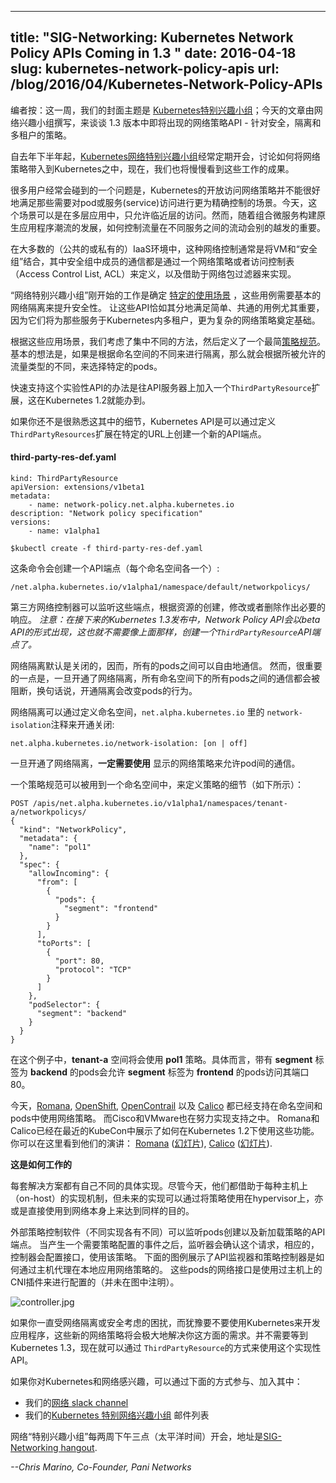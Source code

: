 <!-- ---
title: " SIG-Networking: Kubernetes Network Policy APIs Coming in 1.3 "
date: 2016-04-18
slug: kubernetes-network-policy-apis
url: /blog/2016/04/Kubernetes-Network-Policy-APIs
--- -->

---
title: "SIG-Networking: Kubernetes Network Policy APIs Coming in 1.3 "
date: 2016-04-18
slug: kubernetes-network-policy-apis
url: /blog/2016/04/Kubernetes-Network-Policy-APIs
---

<!-- _Editor’s note: This week we’re featuring [Kubernetes Special Interest Groups](https://github.com/kubernetes/kubernetes/wiki/Special-Interest-Groups-(SIGs)); Today’s post is by the Network-SIG team describing network policy APIs coming in 1.3 - policies for security, isolation and multi-tenancy._ -->

编者按：这一周，我们的封面主题是 [Kubernetes特别兴趣小组](https://github.com/kubernetes/kubernetes/wiki/Special-Interest-Groups-(SIGs))；今天的文章由网络兴趣小组撰写，来谈谈 1.3 版本中即将出现的网络策略API - 针对安全，隔离和多租户的策略。

<!-- The [Kubernetes network SIG](https://kubernetes.slack.com/messages/sig-network/) has been meeting regularly since late last year to work on bringing network policy to Kubernetes and we’re starting to see the results of this effort. -->

自去年下半年起，[Kubernetes网络特别兴趣小组](https://kubernetes.slack.com/messages/sig-network/)经常定期开会，讨论如何将网络策略带入到Kubernetes之中，现在，我们也将慢慢看到这些工作的成果。

<!-- One problem many users have is that the open access network policy of Kubernetes is not suitable for applications that need more precise control over the traffic that accesses a pod or service. Today, this could be a multi-tier application where traffic is only allowed from a tier’s neighbor. But as new Cloud Native applications are built by composing microservices, the ability to control traffic as it flows among these services becomes even more critical. -->

很多用户经常会碰到的一个问题是，Kubernetes的开放访问网络策略并不能很好地满足那些需要对pod或服务(service)访问进行更为精确控制的场景。今天，这个场景可以是在多层应用中，只允许临近层的访问。然而，随着组合微服务构建原生应用程序潮流的发展，如何控制流量在不同服务之间的流动会别的越发的重要。

<!-- In most IaaS environments (both public and private) this kind of control is provided by allowing VMs to join a ‘security group’ where traffic to members of the group is defined by a network policy or Access Control List (ACL) and enforced by a network packet filter. -->

在大多数的（公共的或私有的）IaaS环境中，这种网络控制通常是将VM和“安全组”结合，其中安全组中成员的通信都是通过一个网络策略或者访问控制表（Access Control List, ACL）来定义，以及借助于网络包过滤器来实现。

<!-- The Network SIG started the effort by identifying [specific use case scenarios](https://docs.google.com/document/d/1blfqiH4L_fpn33ZrnQ11v7LcYP0lmpiJ_RaapAPBbNU/edit?pref=2&pli=1#) that require basic network isolation for enhanced security. Getting the API right for these simple and common use cases is important because they are also the basis for the more sophisticated network policies necessary for multi-tenancy within Kubernetes. -->

“网络特别兴趣小组”刚开始的工作是确定 [特定的使用场景](https://docs.google.com/document/d/1blfqiH4L_fpn33ZrnQ11v7LcYP0lmpiJ_RaapAPBbNU/edit?pref=2&pli=1#) ，这些用例需要基本的网络隔离来提升安全性。
让这些API恰如其分地满足简单、共通的用例尤其重要，因为它们将为那些服务于Kubernetes内多租户，更为复杂的网络策略奠定基础。

<!-- From these scenarios several possible approaches were considered and a minimal [policy specification](https://docs.google.com/document/d/1qAm-_oSap-f1d6a-xRTj6xaH1sYQBfK36VyjB5XOZug/edit) was defined. The basic idea is that if isolation were enabled on a per namespace basis, then specific pods would be selected where specific traffic types would be allowed. -->

根据这些应用场景，我们考虑了集中不同的方法，然后定义了一个最简[策略规范](https://docs.google.com/document/d/1qAm-_oSap-f1d6a-xRTj6xaH1sYQBfK36VyjB5XOZug/edit)。
基本的想法是，如果是根据命名空间的不同来进行隔离，那么就会根据所被允许的流量类型的不同，来选择特定的pods。

<!-- The simplest way to quickly support this experimental API is in the form of a ThirdPartyResource extension to the API Server, which is possible today in Kubernetes 1.2. -->

快速支持这个实验性API的办法是往API服务器上加入一个`ThirdPartyResource`扩展，这在Kubernetes 1.2就能办到。

<!-- If you’re not familiar with how this works, the Kubernetes API can be extended by defining ThirdPartyResources that create a new API endpoint at a specified URL. -->

如果你还不是很熟悉这其中的细节，Kubernetes API是可以通过定义`ThirdPartyResources`扩展在特定的URL上创建一个新的API端点。

#### third-party-res-def.yaml

```
kind: ThirdPartyResource
apiVersion: extensions/v1beta1
metadata:
	- name: network-policy.net.alpha.kubernetes.io
description: "Network policy specification"
versions:
	- name: v1alpha1
```

```
$kubectl create -f third-party-res-def.yaml
```

<!-- This will create an API endpoint (one for each namespace): -->
这条命令会创建一个API端点（每个命名空间各一个）:

```
/net.alpha.kubernetes.io/v1alpha1/namespace/default/networkpolicys/
```

<!-- Third party network controllers can now listen on these endpoints and react as necessary when resources are created, modified or deleted. _Note: With the upcoming release of Kubernetes 1.3 - when the Network Policy API is released in beta form - there will be no need to create a ThirdPartyResource API endpoint as shown above._ -->


第三方网络控制器可以监听这些端点，根据资源的创建，修改或者删除作出必要的响应。
_注意：在接下来的Kubernetes 1.3发布中，Network Policy API会以beta API的形式出现，这也就不需要像上面那样，创建一个`ThirdPartyResource`API端点了。_

<!-- Network isolation is off by default so that all pods can communicate as they normally do. However, it’s important to know that once network isolation is enabled, all traffic to all pods, in all namespaces is blocked, which means that enabling isolation is going to change the behavior of your pods -->

网络隔离默认是关闭的，因而，所有的pods之间可以自由地通信。
然而，很重要的一点是，一旦开通了网络隔离，所有命名空间下的所有pods之间的通信都会被阻断，换句话说，开通隔离会改变pods的行为。

<!-- Network isolation is enabled by defining the _network-isolation_ annotation on namespaces as shown below: -->

网络隔离可以通过定义命名空间，`net.alpha.kubernetes.io` 里的 `network-isolation`注释来开通关闭:

```
net.alpha.kubernetes.io/network-isolation: [on | off]
```

<!-- Once network isolation is enabled, explicit network policies **must be applied** to enable pod communication. -->

一旦开通了网络隔离，**一定需要使用** 显示的网络策略来允许pod间的通信。

<!-- A policy specification can be applied to a namespace to define the details of the policy as shown below: -->

一个策略规范可以被用到一个命名空间中，来定义策略的细节（如下所示）：

```
POST /apis/net.alpha.kubernetes.io/v1alpha1/namespaces/tenant-a/networkpolicys/
{
  "kind": "NetworkPolicy",
  "metadata": {
    "name": "pol1"
  },
  "spec": {
    "allowIncoming": {
      "from": [
        {
          "pods": {
            "segment": "frontend"
          }
        }
      ],
      "toPorts": [
        {
          "port": 80,
          "protocol": "TCP"
        }
      ]
    },
    "podSelector": {
      "segment": "backend"
    }
  }
}
```

<!-- In this example, the ‘ **tenant-a** ’ namespace would get policy ‘ **pol1** ’ applied as indicated. Specifically, pods with the **segment** label ‘ **backend** ’ would allow TCP traffic on port 80 from pods with the **segment** label ‘ **frontend** ’ to be received. -->

在这个例子中，**tenant-a** 空间将会使用 **pol1** 策略。具体而言，带有 **segment** 标签为 **backend** 的pods会允许 **segment** 标签为 **frontend** 的pods访问其端口80。


<!-- Today, [Romana](http://romana.io/), [OpenShift](https://www.openshift.com/), [OpenContrail](http://www.opencontrail.org/) and [Calico](http://projectcalico.org/) support network policies applied to namespaces and pods. Cisco and VMware are working on implementations as well. Both Romana and Calico demonstrated these capabilities with Kubernetes 1.2 recently at KubeCon. You can watch their presentations here: [Romana](https://www.youtube.com/watch?v=f-dLKtK6qCs) ([slides](http://www.slideshare.net/RomanaProject/kubecon-london-2016-ronana-cloud-native-sdn)), [Calico](https://www.youtube.com/watch?v=p1zfh4N4SX0) ([slides](http://www.slideshare.net/kubecon/kubecon-eu-2016-secure-cloudnative-networking-with-project-calico)).&nbsp; -->


今天，[Romana](http://romana.io/), [OpenShift](https://www.openshift.com/), [OpenContrail](http://www.opencontrail.org/) 以及 [Calico](http://projectcalico.org/) 都已经支持在命名空间和pods中使用网络策略。
而Cisco和VMware也在努力实现支持之中。
Romana和Calico已经在最近的KubeCon中展示了如何在Kubernetes 1.2下使用这些功能。
你可以在这里看到他们的演讲：
[Romana](https://www.youtube.com/watch?v=f-dLKtK6qCs) ([幻灯片](http://www.slideshare.net/RomanaProject/kubecon-london-2016-ronana-cloud-native-sdn)),
[Calico](https://www.youtube.com/watch?v=p1zfh4N4SX0) ([幻灯片](http://www.slideshare.net/kubecon/kubecon-eu-2016-secure-cloudnative-networking-with-project-calico)).

<!-- **How does it work?** -->

**这是如何工作的**

<!-- Each solution has their their own specific implementation details. Today, they rely on some kind of on-host enforcement mechanism, but future implementations could also be built that apply policy on a hypervisor, or even directly by the network itself.&nbsp; -->

每套解决方案都有自己不同的具体实现。尽管今天，他们都借助于每种主机上（on-host）的实现机制，但未来的实现可以通过将策略使用在hypervisor上，亦或是直接使用到网络本身上来达到同样的目的。

<!-- External policy control software (specifics vary across implementations) will watch the new API endpoint for pods being created and/or new policies being applied. When an event occurs that requires policy configuration, the listener will recognize the change and a controller will respond by configuring the interface and applying the policy. &nbsp;The diagram below shows an API listener and policy controller responding to updates by applying a network policy locally via a host agent. The network interface on the pods is configured by a CNI plugin on the host (not shown). -->

外部策略控制软件（不同实现各有不同）可以监听pods创建以及新加载策略的API端点。
当产生一个需要策略配置的事件之后，监听器会确认这个请求，相应的，控制器会配置接口，使用该策略。
下面的图例展示了API监视器和策略控制器是如何通过主机代理在本地应用网络策略的。
这些pods的网络接口是使用过主机上的CNI插件来进行配置的（并未在图中注明）。

 ![controller.jpg](https://lh5.googleusercontent.com/zMEpLMYmask-B-rYWnbMyGb0M7YusPQFPS6EfpNOSLbkf-cM49V7rTDBpA6k9-Zdh2soMul39rz9rHFJfL-jnEn_mHbpg0E1WlM-wjU-qvQu9KDTQqQ9uBmdaeWynDDNhcT3UjX5)


<!-- If you’ve been holding back on developing applications with Kubernetes because of network isolation and/or security concerns, these new network policies go a long way to providing the control you need. No need to wait until Kubernetes 1.3 since network policy is available now as an experimental API enabled as a ThirdPartyResource. -->

如果你一直受网络隔离或安全考虑的困扰，而犹豫要不要使用Kubernetes来开发应用程序，这些新的网络策略将会极大地解决你这方面的需求。并不需要等到 Kubernetes 1.3，现在就可以通过 `ThirdPartyResource`的方式来使用这个实现性API。


<!-- If you’re interested in Kubernetes and networking, there are several ways to participate - join us at:

- Our [Networking slack channel](https://kubernetes.slack.com/messages/sig-network/)
- Our [Kubernetes Networking Special Interest Group](https://groups.google.com/forum/#!forum/kubernetes-sig-network) email list -->

如果你对Kubernetes和网络感兴趣，可以通过下面的方式参与、加入其中：

- 我们的[网络 slack channel](https://kubernetes.slack.com/messages/sig-network/)
- 我们的[Kubernetes 特别网络兴趣小组](https://groups.google.com/forum/#!forum/kubernetes-sig-network) 邮件列表

<!-- The Networking “Special Interest Group,” which meets bi-weekly at 3pm (15h00) Pacific Time at [SIG-Networking hangout](https://zoom.us/j/5806599998). -->

网络“特别兴趣小组”每两周下午三点（太平洋时间）开会，地址是[SIG-Networking hangout](https://zoom.us/j/5806599998).

_--Chris Marino, Co-Founder, Pani Networks_
